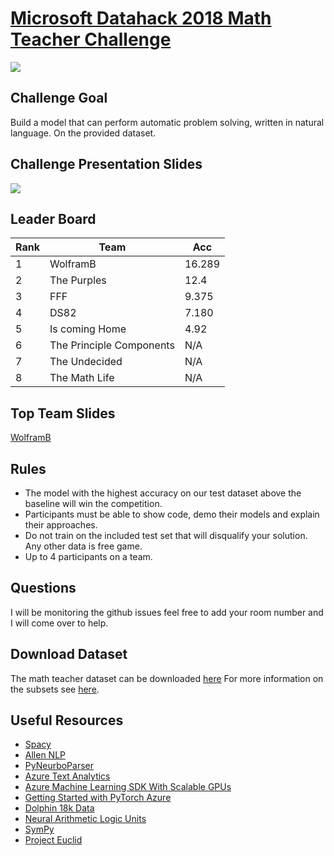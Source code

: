 # [Microsoft Datahack 2018 Math Teacher Challenge](https://datahack.org.il)

![](https://images.pexels.com/photos/163032/office-pen-calculator-computation-163032.jpeg?auto=compress&cs=tinysrgb&dpr=2&h=750&w=1260)

## Challenge Goal 

Build a model that can perform automatic problem solving, written in natural language. On the provided dataset.

## Challenge Presentation Slides
<a href='https://www.slideshare.net/AaronAriBornstein/data-hack-2018-microsoft-math-teacher-challenge' target="_blank">
<img src='https://image.slidesharecdn.com/datahack2018microsoftmathteacherchallenge-180929113441/95/data-hack-2018-microsoft-math-teacher-challenge-1-638.jpg?cb=1538220972'>
</img> 
</a>

## Leader Board

|  Rank  | Team | Acc   |
|---     |    --|---    |
|1       | WolframB   | 16.289  |
|2  |   The Purples | 12.4   |
|3   |FFF   |9.375   |
|4   |DS82  |7.180   |
|5   |Is coming Home   |4.92   |
|6   |The Principle Components   |N/A   |
|7   |The Undecided   |N/A   |
|8   |The Math Life   |N/A   |

## Top Team Slides

[WolframB](https://docs.google.com/presentation/d/15omMlS1HlfkQF_US1C_FbmU6cN4iYAg_ICqZReXhbnY/edit?ts=5bbc9f54#slide=id.g439dbe9a8b_0_937)

## Rules

- The model with the highest accuracy on our test dataset above the baseline will win the competition.  
- Participants must be able to show code, demo their models and explain their approaches.
- Do not train on the included test set that will disqualify your solution. Any other data is free game.
- Up to 4 participants on a team.

## Questions 

I will be monitoring the github issues feel free to add your room number and I will come over to help.

## Download Dataset

The math teacher dataset can be downloaded [here](https://www.microsoft.com/research/wp-content/uploads/2016/02//dolphin-number_word_std.zip?WT.mc_id=aiml-0000-abornst) For more information on the subsets see [here](https://www.microsoft.com/research/wp-content/uploads/2016/02//dolphin-sigmadolphin.datasets.pdf?WT.mc_id=aiml-0000-abornst).


## Useful Resources

- [Spacy](https://spacy.io/)
- [Allen NLP](https://allennlp.org/)
- [PyNeurboParser](https://github.com/aribornstein/pyNeurboParser)
- [Azure Text Analytics](https://azure.microsoft.com/services/cognitive-services/text-analytics/?WT.mc_id=aiml-0000-abornst)
- [Azure Machine Learning SDK With Scalable GPUs](https://azure.microsoft.com/blog/what-s-new-in-azure-machine-learning-service/?utm_source=abornst&utm_medium=github&utm_campaign=link&WT.mc_id=aiml-0000-abornst)
- [Getting Started with PyTorch Azure](https://docs.microsoft.com/learn/modules/interactive-deep-learning/index?WT.mc_id=aiml-0000-abornst)
- [Dolphin 18k Data](https://www.microsoft.com/research/wp-content/uploads/2015/08/dolphin18k-v1.1.zip?WT.mc_id=aiml-0000-abornst)
- [Neural Arithmetic Logic Units](https://github.com/kevinzakka/NALU-pytorch)
- [SymPy](https://www.sympy.org/en/index.html)
- [Project Euclid](https://allenai.org/euclid/)
